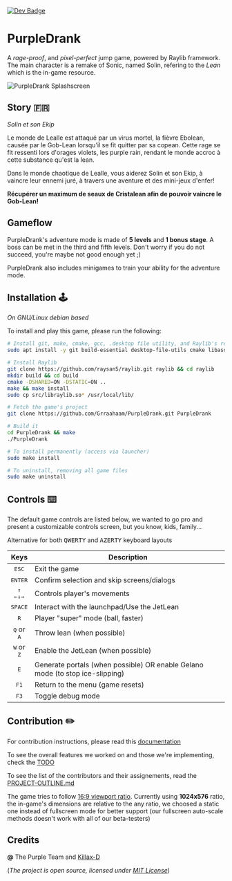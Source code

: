 [![Dev Badge](https://img.shields.io/badge/DEV-PurpleTeam-9400D3?style=for-the-badge&logo=discord&logoColor=9400D3)](https://discord.com/login)

# PurpleDrank
A *rage-proof*, and *pixel-perfect* jump game, powered by Raylib framework.
The main character is a remake of Sonic, named Solin, refering to the *Lean* which is the in-game resource.

![PurpleDrank Splashscreen](./res/PurpleDrank.gif "PurpleDrank Demo")

## Story :fr:
*Solin et son Ekip*

Le monde de Lealle est attaqué par un virus mortel, la fièvre Ebolean, causée par le Gob-Lean lorsqu'il se fit quitter par sa copean. Cette rage se fit ressenti lors d'orages violets, les purple rain, rendant le monde accroc à cette substance qu'est la lean.

Dans le monde chaotique de Lealle, vous aiderez Solin et son Ekip, à vaincre leur ennemi juré, à travers une aventure et des mini-jeux d'enfer!

**Récupérer un maximum de seaux de Cristalean afin de pouvoir vaincre le Gob-Lean!**

## Gameflow
PurpleDrank's adventure mode is made of **5 levels** and **1 bonus stage**. A boss can be met in the third and fifth levels. Don't worry if you do not succeed, you're maybe not good enough yet ;)

PurpleDrank also includes minigames to train your ability for the adventure mode.

## Installation :joystick:
*On GNU/Linux debian based*

To install and play this game, please run the following:
```bash
# Install git, make, cmake, gcc, .desktop file utility, and Raylib's requirements
sudo apt install -y git build-essential desktop-file-utils cmake libasound2-dev mesa-common-dev libx11-dev libxrandr-dev libxi-dev xorg-dev libgl1-mesa-dev libglu1-mesa-dev

# Install Raylib
git clone https://github.com/raysan5/raylib.git raylib && cd raylib
mkdir build && cd build
cmake -DSHARED=ON -DSTATIC=ON ..
make && make install
sudo cp src/libraylib.so* /usr/local/lib/ 

# Fetch the game's project
git clone https://github.com/Grraahaam/PurpleDrank.git PurpleDrank

# Build it
cd PurpleDrank && make
./PurpleDrank

# To install permanently (access via launcher)
sudo make install

# To uninstall, removing all game files
sudo make uninstall
```

## Controls :keyboard:
The default game controls are listed below, we wanted to go pro and present a customizable controls screen, but you know, kids, family...

Alternative for both <kbd>QWERTY</kbd> and <kbd>AZERTY</kbd> keyboard layouts

| Keys | Description |
|:-:|-|
| <kbd>ESC</kbd> | Exit the game |
| <kbd>ENTER</kbd> | Confirm selection and skip screens/dialogs |
| <div style="display: flex; flex-flow: column nowrap; justify-content: center; align-items: center;"><div style="display: block"><kbd>↑</kbd></div><div style="display: block"><kbd>←</kbd><kbd>↓</kbd><kbd>→</kbd></div></div>  | Controls player's movements |
| <kbd>SPACE</kbd> | Interact with the launchpad/Use the JetLean |
| <kbd>R</kbd> | Player "super" mode (ball, faster) |
| <kbd>Q</kbd> or <kbd>A</kbd> | Throw lean (when possible) |
| <kbd>W</kbd> or <kbd>Z</kbd> | Enable the JetLean (when possible) |
| <kbd>E</kbd> | Generate portals (when possible) OR enable Gelano mode (to stop ice-slipping) |
| <kbd>F1</kbd> | Return to the menu (game resets) |
| <kbd>F3</kbd> | Toggle debug mode |

## Contribution :pencil2:
For contribution instructions, please read this [documentation](src/README.md)

To see the overall features we worked on and those we're implementing, check the [TODO](TODO.md)

To see the list of the contributors and their assignements, read the [PROJECT-OUTLINE.md](PROJECT-OUTLINE.md)

The game tries to follow [16:9 viewport ratio](https://en.wikipedia.org/wiki/16:9). Currently using **1024x576** ratio, the in-game's dimensions are relative to the any ratio, we choosed a static one instead of fullscreen mode for better support (our fullscreen auto-scale methods doesn't work with all of our beta-testers)

## Credits
**@** The Purple Team and [Killax-D](https://github.com/killax-d/)

(*The project is open source, licensed under [MIT License](https://en.wikipedia.org/wiki/MIT_License)*)
